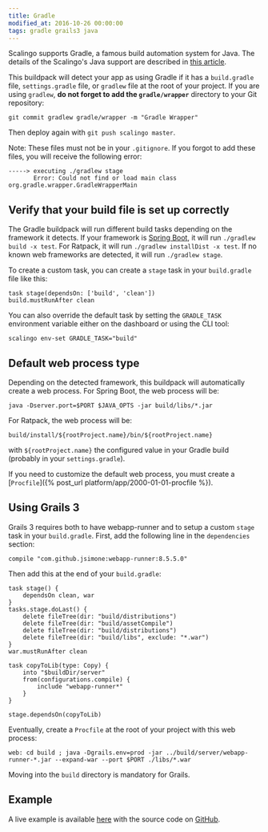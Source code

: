 ```yaml
---
title: Gradle
modified_at: 2016-10-26 00:00:00
tags: gradle grails3 java
---
```


Scalingo supports Gradle, a famous build automation system for Java. The
details of the Scalingo's Java support are described in [this
article](http://doc.scalingo.com/languages/java/).

This buildpack will detect your app as using Gradle if it has a `build.gradle`
file, `settings.gradle` file, or `gradlew` file at the root of your project. If
you are using `gradlew`, **do not forget to add the `gradle/wrapper`**
directory to your Git repository:

```
git commit gradlew gradle/wrapper -m "Gradle Wrapper"
```

Then deploy again with `git push scalingo master`.

Note: These files must not be in your `.gitignore`. If you forgot to add these
files, you will receive the following error:

```
-----> executing ./gradlew stage
       Error: Could not find or load main class org.gradle.wrapper.GradleWrapperMain
```

## Verify that your build file is set up correctly

The Gradle buildpack will run different build tasks depending on the framework
it detects. If your framework is [Spring
Boot](http://doc.scalingo.com/languages/java/spring-boot.html), it will run
`./gradlew build -x test`. For Ratpack, it will run `./gradlew installDist -x
test`. If no known web frameworks are detected, it will run `./gradlew stage`.

To create a custom task, you can create a `stage` task in your `build.gradle`
file like this:

```
task stage(dependsOn: ['build', 'clean'])
build.mustRunAfter clean
```

You can also override the default task by setting the `GRADLE_TASK` environment
variable either on the dashboard or using the CLI tool:

```
scalingo env-set GRADLE_TASK="build"
```

## Default web process type

Depending on the detected framework, this buildpack will automatically create a
web process. For Spring Boot, the web process will be:

```
java -Dserver.port=$PORT $JAVA_OPTS -jar build/libs/*.jar
```

For Ratpack, the web process will be:

```
build/install/${rootProject.name}/bin/${rootProject.name}
```

with `${rootProject.name}` the configured value in your Gradle build (probably
in your `settings.gradle`).

If you need to customize the default web process, you must create a
[`Procfile`]({% post_url platform/app/2000-01-01-procfile %}).

## Using Grails 3

Grails 3 requires both to have webapp-runner and to setup a custom `stage` task
in your `build.gradle`. First, add the following line in the `dependencies`
section:

```
compile "com.github.jsimone:webapp-runner:8.5.5.0"
```

Then add this at the end of your `build.gradle`:

```
task stage() {
    dependsOn clean, war
}
tasks.stage.doLast() {
    delete fileTree(dir: "build/distributions")
    delete fileTree(dir: "build/assetCompile")
    delete fileTree(dir: "build/distributions")
    delete fileTree(dir: "build/libs", exclude: "*.war")
}
war.mustRunAfter clean

task copyToLib(type: Copy) {
    into "$buildDir/server"
    from(configurations.compile) {
        include "webapp-runner*"
    }
}

stage.dependsOn(copyToLib)
```

Eventually, create a `Procfile` at the root of your project with this web process:

```
web: cd build ; java -Dgrails.env=prod -jar ../build/server/webapp-runner-*.jar --expand-war --port $PORT ./libs/*.war
```

Moving into the `build` directory is mandatory for Grails.


## Example

A live example is available [here](https://sample-java-grails3.scalingo.io)
with the source code on
[GitHub](https://github.com/Scalingo/sample-java-grails3).
